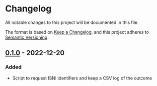 # Changelog

All notable changes to this project will be documented in this file.

The format is based on [Keep a Changelog](https://keepachangelog.com/en/1.0.0/),
and this project adheres to [Semantic Versioning](https://semver.org/spec/v2.0.0.html).


## [0.1.0] - 2022-12-20

### Added

- Script to request ISNI identifiers and keep a CSV log of the outcome

[0.1.0]: https://github.com/kbrbe/request-isni/releases/tag/v0.1.0

